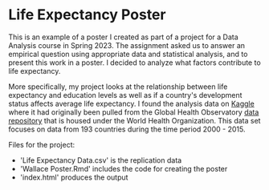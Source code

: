 # Life Expectancy Poster

This is an example of a poster I created as part of a project for a Data Analysis course in Spring 2023. The assignment asked us to answer an empirical question using appropriate data and statistical analysis, and to present this work in a poster. I decided to analyze what factors contribute to life expectancy. 

More specifically, my project looks at the relationship between life expectancy and education levels as well as if a country's development status affects average life expectancy. I found the analysis data on [Kaggle](https://www.kaggle.com/datasets/kumarajarshi/life-expectancy-who) where it had originally been pulled from the Global Health Observatory [data repository](https://www.who.int/data/gho) that is housed under the World Health Organization. This data set focuses on data from 193 countries during the time period 2000 - 2015.

Files for the project:
- 'Life Expectancy Data.csv' is the replication data
- 'Wallace Poster.Rmd' includes the code for creating the poster
- 'index.html' produces the output
